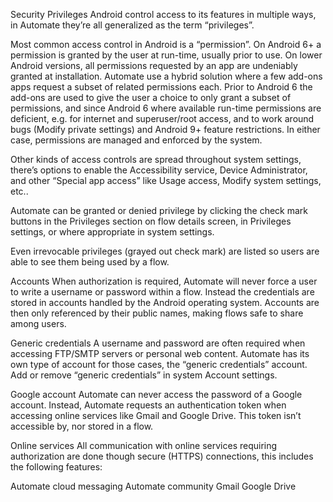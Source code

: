 Security
Privileges
Android control access to its features in multiple ways, in Automate they’re all generalized as the term “privileges”.

Most common access control in Android is a “permission”. On Android 6+ a permission is granted by the user at run-time, usually prior to use. On lower Android versions, all permissions requested by an app are undeniably granted at installation. Automate use a hybrid solution where a few add-ons apps request a subset of related permissions each. Prior to Android 6 the add-ons are used to give the user a choice to only grant a subset of permissions, and since Android 6 where available run-time permissions are deficient, e.g. for internet and superuser/root access, and to work around bugs (Modify private settings) and Android 9+ feature restrictions. In either case, permissions are managed and enforced by the system.

Other kinds of access controls are spread throughout system settings, there’s options to enable the Accessibility service, Device Administrator, and other “Special app access” like Usage access, Modify system settings, etc..

Automate can be granted or denied privilege by clicking the check mark buttons in the Privileges section on flow details screen, in Privileges settings, or where appropriate in system settings.

Even irrevocable privileges (grayed out check mark) are listed so users are able to see them being used by a flow.

Accounts
When authorization is required, Automate will never force a user to write a username or password within a flow. Instead the credentials are stored in accounts handled by the Android operating system. Accounts are then only referenced by their public names, making flows safe to share among users.

Generic credentials
A username and password are often required when accessing FTP/SMTP servers or personal web content. Automate has its own type of account for those cases, the “generic credentials” account. Add or remove “generic credentials” in system Account settings.

Google account
Automate can never access the password of a Google account. Instead, Automate requests an authentication token when accessing online services like Gmail and Google Drive. This token isn’t accessible by, nor stored in a flow.

Online services
All communication with online services requiring authorization are done though secure (HTTPS) connections, this includes the following features:

Automate cloud messaging
Automate community
Gmail
Google Drive
